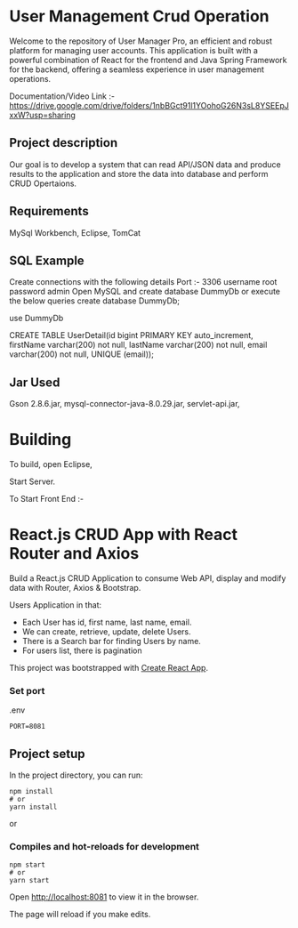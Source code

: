 User Management Crud Operation
==================================

Welcome to the repository of User Manager Pro, an efficient and robust platform for managing user accounts. This application is built with a powerful combination of React for the frontend and Java Spring Framework for the backend, offering a seamless experience in user management operations.

Documentation/Video Link :- https://drive.google.com/drive/folders/1nbBGct91l1YOohoG26N3sL8YSEEpJxxW?usp=sharing

Project description
-------------------

Our goal is to  develop a system that can read API/JSON data and produce results to the application and store the data into database and perform CRUD Opertaions.

Requirements
--------------
MySql Workbench,
Eclipse,
TomCat


SQL Example
--------------
Create connections with the following details
Port :- 3306
username root
password admin
Open MySQL and create database DummyDb or execute the below queries
create database DummyDb;

use DummyDb
 

CREATE TABLE UserDetail(id bigint PRIMARY KEY 
auto_increment, 
firstName varchar(200) not null,
lastName varchar(200) not null,
email varchar(200) not null,
UNIQUE (email));

Jar Used
----------------
Gson 2.8.6.jar,
mysql-connector-java-8.0.29.jar,
servlet-api.jar,


Building
========

To build, open Eclipse,

Start Server.

To Start Front End :-
# React.js CRUD App with React Router and Axios

Build a React.js CRUD Application to consume Web API, display and modify data with Router, Axios & Bootstrap.

Users Application in that:
- Each User has id, first name, last name, email.
- We can create, retrieve, update, delete Users.
- There is a Search bar for finding Users by name.
- For users list, there is pagination

This project was bootstrapped with [Create React App](https://github.com/facebook/create-react-app).

### Set port
.env
```
PORT=8081
```

## Project setup

In the project directory, you can run:

```
npm install
# or
yarn install
```

or

### Compiles and hot-reloads for development

```
npm start
# or
yarn start
```

Open [http://localhost:8081](http://localhost:8081) to view it in the browser.

The page will reload if you make edits.




